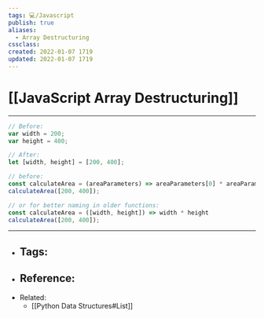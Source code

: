 ```yaml
---
tags: 💻️/Javascript
publish: true
aliases: 
  - Array Destructuring
cssclass: 
created: 2022-01-07 1719
updated: 2022-01-07 1719
---
```


# [[JavaScript Array Destructuring]]

---

```js
// Before:
var width = 200;
var height = 400;

// After:
let [width, height] = [200, 400];

// before: 
const calculateArea = (areaParameters) => areaParameters[0] * areaParameters[1]
calculateArea([200, 400]);

// or for better naming in older functions:
const calculateArea = ([width, height]) => width * height
calculateArea([200, 400]);
```

---

- Tags: 
	- 	
- Reference:
	- 	
- Related:
	- [[Python Data Structures#List]]
